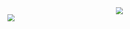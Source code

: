 <center>
  <a href="https://huahuo-cn.tk"><img src="https://i.huahuo-cn.tk/Me.png"></a>
</center>
<img src="https://github-readme-stats.vercel.app/api?username=XiaMoHuaHuo-CN&show_icons=true&theme=Gradient&bg_color=FE0000,FFAFAF,F6FD9F" />
